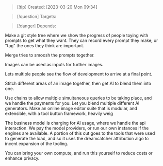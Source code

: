 
>[!tip] Created: [2023-03-20 Mon 09:34]

>[!question] Targets: 

>[!danger] Depends: 

Make a git style tree where we show the progress of people toying with prompts to get what they want.  They can record every prompt they make, or "tag" the ones they think are important.

Merge tries to smoosh the prompts together.

Images can be used as inputs for further images.

Lets multiple people see the flow of development to arrive at a final point.

Stitch different areas of an image together, then get AI to blend them into one.

Use chains to allow multiple simultaneous queries to be taking place, and we handle the payments for you.  Let you blend multiple different AI generators.  Make an online image editor suite that is modular, and extensible, with a tool button framework, heavily weig

The business model is charging for AI usage, where we handle the api interaction.  We pay the model providers, or run our own instances if the engines are available.  A portion of this cut goes to the tools that were used to generate the load, and so it uses the dreamcatcher attribution algo to incent expansion of the tooling.

You can bring your own compute, and run this yourself to reduce costs or enhance privacy.